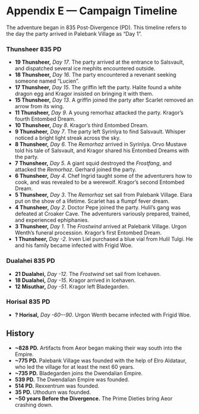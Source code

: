 # Appendix E — Campaign Timeline

The adventure began in 835 Post-Divergence (PD). This timeline refers to the day the party arrived in Palebank Village as “Day 1”.

### Thunsheer 835 PD
- **19 Thunsheer,** _Day 17_. The party arrived at the entrance to Salsvault, and dispatched several ice mephits encountered outside.
- **18 Thunsheer,** _Day 16_. The party encountered a revenant seeking someone named “Lucien”.
- **17 Thunsheer,** _Day 15_. The griffin left the party. Halite found a white dragon egg and Kragor insisted on bringing it with them.
- **15 Thunsheer,** _Day 13_. A griffin joined the party after Scarlet removed an arrow from its wing.
- **11 Thunsheer,** _Day 9_. A young remorhaz attacked the party. Kragor’s fourth Entombed Dream.
- **10 Thunsheer,** _Day 8_. Kragor’s third Entombed Dream.
- **9 Thunsheer,** _Day 7_. The party left Syrinlya to find Salsvault. Whisper noticed a bright light streak across the sky.
- **8 Thunsheer,** _Day 6_. The _Remorhaz_ arrived in Syrinlya. Orvo Mustave told his tale of Salsvault, and Kragor shared his Entombed Dreams with the party.
- **7 Thunsheer,** _Day 5_. A giant squid destroyed the _Frostfang_, and attacked the _Remorhaz_. Gerhard joined the party.
- **6 Thunsheer,** _Day 4_. Chef Ingrid taught some of the adventurers how to cook, and was revealed to be a werewolf. Kragor’s second Entombed Dream.
- **5 Thunsheer,** _Day 3_. The _Remorhaz_ set sail from Palebank Village. Elara put on the show of a lifetime. Scarlet has a flumpf fever dream.
- **4 Thunsheer,** _Day 2_. Doctor Pepe joined the party. Hulil’s gang was defeated at Croaker Cave. The adventurers variously prepared, trained, and experienced ephiphanies.
- **3 Thunsheer,** _Day 1_. The _Frostwind_ arrived at Palebank Village. Urgon Wenth’s funeral procession. Kragor’s first Entombed Dream.
- **1 Thunsheer,** _Day -2_. Irven Liel purchased a blue vial from Hulil Tulgi. He and his family became infected with Frigid Woe.

### Dualahei 835 PD

- **21 Dualahei,** _Day -12_. The _Frostwind_ set sail from Icehaven.
- **18 Dualahei,** _Day -15_. Kragor arrived in Icehaven.
- **12 Misuthar,** _Day -51_. Kragor left Bladegarden.

### Horisal 835 PD

- **? Horisal,** _Day -60–-90_. Urgon Wenth became infected with Frigid Woe.

## History

- **~828 PD.** Artifacts from Aeor began making their way south into the Empire.
- **~775 PD.** Palebank Village was founded with the help of Elro Aldataur, who led the village for at least the next 60 years.
- **~735 PD.** Bladegarden joins the Dwendalian Empire.
- **539 PD.** The Dwendalian Empire was founded.
- **514 PD.** Rexxentrum was founded.
- **35 PD.** Uthodurn was founded.
- **~50 years Before the Divergence.** The Prime Dieties bring Aeor crashing down.
